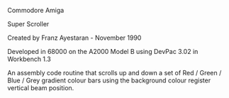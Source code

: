 Commodore Amiga

Super Scroller

Created by Franz Ayestaran - November 1990

Developed in 68000 on the A2000 Model B using DevPac 3.02 in Workbench 1.3

An assembly code routine that scrolls up and down a set of Red / Green / Blue / Grey gradient colour bars using the background colour register vertical beam position.